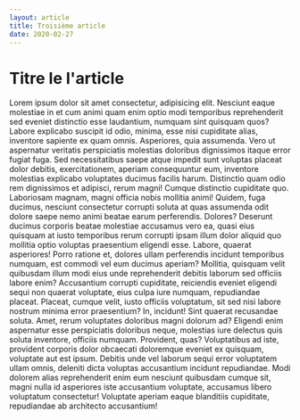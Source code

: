 ```yaml
---
layout: article
title: Troisième article
date: 2020-02-27
---
```


# Titre le l'article

Lorem ipsum dolor sit amet consectetur, adipisicing elit. Nesciunt eaque molestiae in et cum animi quam enim optio modi temporibus reprehenderit sed eveniet distinctio esse laudantium, numquam sint quisquam quos?
Labore explicabo suscipit id odio, minima, esse nisi cupiditate alias, inventore sapiente ex quam omnis. Asperiores, quia assumenda. Vero ut aspernatur veritatis perspiciatis molestias doloribus dignissimos itaque error fugiat fuga.
Sed necessitatibus saepe atque impedit sunt voluptas placeat dolor debitis, exercitationem, aperiam consequuntur eum, inventore molestias explicabo voluptates ducimus facilis harum. Distinctio quam odio rem dignissimos et adipisci, rerum magni!
Cumque distinctio cupiditate quo. Laboriosam magnam, magni officia nobis mollitia animi! Quidem, fuga ducimus, nesciunt consectetur corrupti soluta at quas assumenda odit dolore saepe nemo animi beatae earum perferendis. Dolores?
Deserunt ducimus corporis beatae molestiae accusamus vero ea, quasi eius quisquam at iusto temporibus rerum corrupti ipsam illum dolor aliquid quo mollitia optio voluptas praesentium eligendi esse. Labore, quaerat asperiores!
Porro ratione et, dolores ullam perferendis incidunt temporibus numquam, est commodi vel eum ducimus aperiam? Mollitia, quisquam velit quibusdam illum modi eius unde reprehenderit debitis laborum sed officiis labore enim?
Accusantium corrupti cupiditate, reiciendis eveniet eligendi sequi non quaerat voluptate, eius culpa iure numquam, repudiandae placeat. Placeat, cumque velit, iusto officiis voluptatum, sit sed nisi labore nostrum minima error praesentium?
In, incidunt! Sint quaerat recusandae soluta. Amet, rerum voluptates doloribus magni dolorum ad? Eligendi enim aspernatur esse perspiciatis doloribus neque, molestias iure delectus quis soluta inventore, officiis numquam. Provident, quas?
Voluptatibus ad iste, provident corporis dolor obcaecati doloremque eveniet ex quisquam, voluptate aut est ipsum. Debitis unde vel laborum sequi error voluptatem ullam omnis, deleniti dicta voluptas accusantium incidunt repudiandae.
Modi dolorem alias reprehenderit enim eum nesciunt quibusdam cumque sit, magni nulla id asperiores iste accusantium voluptate, accusamus libero voluptatum consectetur! Voluptate aperiam eaque blanditiis cupiditate, repudiandae ab architecto accusantium!